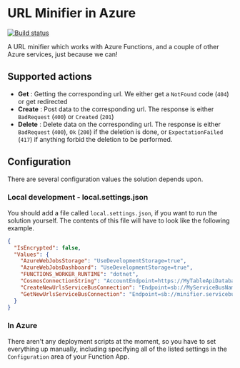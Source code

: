 # URL Minifier in Azure

[![Build status][actions build badge]][actions build link]

A URL minifier which works with Azure Functions, and a couple of other Azure services, just because we can!

## Supported actions

- **Get** : Getting the corresponding url. We either get a `NotFound` code (`404`) or get redirected
- **Create** : Post data to the corresponding url. The response is either `BadRequest` (`400`) or `Created` (`201`)
- **Delete** : Delete data on the corresponding url. The response is either `BadRequest` (`400`), `Ok` (`200`) if the deletion is done, or `ExpectationFailed` (`417`) if anything forbid the deletion to be performed.

## Configuration

There are several configuration values the solution depends upon.

### Local development - local.settings.json

You should add a file called `local.settings.json`, if you want to run the solution yourself. The contents of this file will have to look like the following example.

```json
{
  "IsEncrypted": false,
  "Values": {
    "AzureWebJobsStorage": "UseDevelopmentStorage=true",
    "AzureWebJobsDashboard": "UseDevelopmentStorage=true",
    "FUNCTIONS_WORKER_RUNTIME": "dotnet",
    "CosmosConnectionString": "AccountEndpoint=https://MyTableApiDatabase.documents.azure.com;AccountKey=superSecertKey",
    "CreateNewUrlsServiceBusConnection": "Endpoint=sb://MyServiceBusNamespace.servicebus.windows.net/;SharedAccessKeyName=MyAccessKeyNameWithSendPermission;SharedAccessKey=TheActualAccessKey",
    "GetNewUrlsServiceBusConnection": "Endpoint=sb://minifier.servicebus.windows.net/;SharedAccessKeyName=MyAccessKeyNameWithManagePermission;SharedAccessKey=TheActualAccessKeyForManagePermission"
  }
}
```

### In Azure

There aren't any deployment scripts at the moment, so you have to set everything up manually, including specifying all of the listed settings in the `Configuration` area of your Function App.

<!-- Aliases for URLs: please place here any long urls to keep clean markdown markup -->

[actions build badge]: https://github.com/Jandev/minifier/workflows/Build/badge.svg "Build status"
[actions build link]: https://github.com/Jandev/minifier/actions?query=workflow%3A%22Build%22
